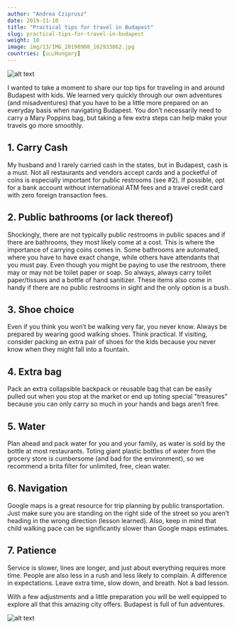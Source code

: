 ```yaml
---
author: "Andrea Cziprusz"
date: 2019-11-10
title: "Practical tips for travel in Budapest"
slug: practical-tips-for-travel-in-budapest
weight: 10
image: img/13/IMG_20190908_162933062.jpg
countries: [🇭🇺Hungary]
---
```


![alt text](/img/13/IMG_20190908_162933062.jpg "fish pond")

I wanted to take a moment to share our top tips for traveling in and around Budapest with kids. We learned very quickly through our own adventures (and misadventures) that you have to be a little more prepared on an everyday basis when navigating Budapest.  You don’t necessarily need to carry a Mary Poppins bag, but taking a few extra steps can help make your travels go more smoothly. 

## 1. Carry Cash
My husband and I rarely carried cash in the states, but in Budapest, cash is a must. Not all restaurants and vendors accept cards and a pocketful of coins is especially important for public restrooms (see #2).  If possible, opt for a bank account without international ATM fees and a travel credit card with zero foreign transaction fees. 

## 2. Public bathrooms (or lack thereof)
Shockingly, there are not typically public restrooms in public spaces and if there are bathrooms, they most likely come at a cost. This is where the importance of carrying coins comes in. Some bathrooms are automated, where you have to have exact change, while others have attendants that you must pay. Even though you might be paying to use the restroom, there may or may not be toilet paper or soap. So always, always carry toilet paper/tissues and a bottle of hand sanitizer. These items also come in handy if there are no public restrooms in sight and the only option is a bush. 

## 3. Shoe choice
Even if you think you won’t be walking very far, you never know.  Always be prepared by wearing good walking shoes. Think practical. If visiting, consider packing an extra pair of shoes for the kids because you never know when they might fall into a fountain. 

## 4. Extra bag
Pack an extra collapsible backpack or reusable bag that can be easily pulled out when you stop at the market or end up toting special "treasures" because you can only carry so much in your hands and bags aren’t free.

## 5. Water
Plan ahead and pack water for you and your family, as water is sold by the bottle at most restaurants.  Toting giant plastic bottles of water from the grocery store is cumbersome (and bad for the environment), so we recommend a brita filter for unlimited, free, clean water.

## 6. Navigation
Google maps is a great resource for trip planning by public transportation.  Just make sure you are standing on the right side of the street so you aren’t heading in the wrong direction (lesson learned). Also, keep in mind that child walking pace can be significantly slower than Google maps estimates. 

## 7. Patience
Service is slower, lines are longer, and just about everything requires more time. People are also less in a rush and less likely to complain. A difference in expectations. Leave extra time, slow down, and breath. Not a bad lesson. 

With a few adjustments and a little preparation you will be well equipped to explore all that this amazing city offers.  Budapest is full of fun adventures.

![alt text](/img/13/IMG_20190912_164338993.jpg#center "street art")